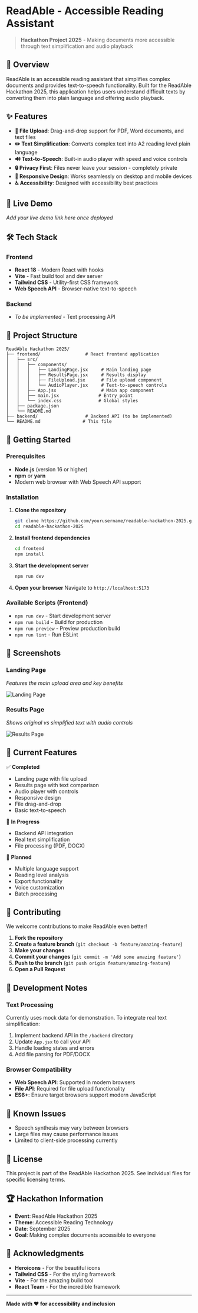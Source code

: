 # ReadAble - Accessible Reading Assistant

> **Hackathon Project 2025** - Making documents more accessible through text simplification and audio playback

## 🌟 Overview

ReadAble is an accessible reading assistant that simplifies complex documents and provides text-to-speech functionality. Built for the ReadAble Hackathon 2025, this application helps users understand difficult texts by converting them into plain language and offering audio playback.

## ✨ Features

- **📁 File Upload**: Drag-and-drop support for PDF, Word documents, and text files
- **✏️ Text Simplification**: Converts complex text into A2 reading level plain language
- **🔊 Text-to-Speech**: Built-in audio player with speed and voice controls
- **🔒 Privacy First**: Files never leave your session - completely private
- **📱 Responsive Design**: Works seamlessly on desktop and mobile devices
- **♿ Accessibility**: Designed with accessibility best practices

## 🚀 Live Demo

*Add your live demo link here once deployed*

## 🛠️ Tech Stack

### Frontend
- **React 18** - Modern React with hooks
- **Vite** - Fast build tool and dev server
- **Tailwind CSS** - Utility-first CSS framework
- **Web Speech API** - Browser-native text-to-speech

### Backend
- *To be implemented* - Text processing API

## 📁 Project Structure

```
ReadAble Hackathon 2025/
├── frontend/                 # React frontend application
│   ├── src/
│   │   ├── components/
│   │   │   ├── LandingPage.jsx     # Main landing page
│   │   │   ├── ResultsPage.jsx     # Results display
│   │   │   ├── FileUpload.jsx      # File upload component
│   │   │   └── AudioPlayer.jsx     # Text-to-speech controls
│   │   ├── App.jsx                 # Main app component
│   │   ├── main.jsx               # Entry point
│   │   └── index.css              # Global styles
│   ├── package.json
│   └── README.md
├── backend/                  # Backend API (to be implemented)
└── README.md                # This file
```

## 🚀 Getting Started

### Prerequisites

- **Node.js** (version 16 or higher)
- **npm** or **yarn**
- Modern web browser with Web Speech API support

### Installation

1. **Clone the repository**
   ```bash
   git clone https://github.com/yourusername/readable-hackathon-2025.git
   cd readable-hackathon-2025
   ```

2. **Install frontend dependencies**
   ```bash
   cd frontend
   npm install
   ```

3. **Start the development server**
   ```bash
   npm run dev
   ```

4. **Open your browser**
   Navigate to `http://localhost:5173`

### Available Scripts (Frontend)

- `npm run dev` - Start development server
- `npm run build` - Build for production
- `npm run preview` - Preview production build
- `npm run lint` - Run ESLint

## 📸 Screenshots

### Landing Page
*Features the main upload area and key benefits*

![Landing Page](Mockup%201%20-%20Landing%20page.png)

### Results Page
*Shows original vs simplified text with audio controls*

![Results Page](Mockup%202%20-%20Results.png)

## 🎯 Current Features

✅ **Completed**
- Landing page with file upload
- Results page with text comparison
- Audio player with controls
- Responsive design
- File drag-and-drop
- Basic text-to-speech

🚧 **In Progress**
- Backend API integration
- Real text simplification
- File processing (PDF, DOCX)

🔮 **Planned**
- Multiple language support
- Reading level analysis
- Export functionality
- Voice customization
- Batch processing

## 🤝 Contributing

We welcome contributions to make ReadAble even better!

1. **Fork the repository**
2. **Create a feature branch** (`git checkout -b feature/amazing-feature`)
3. **Make your changes**
4. **Commit your changes** (`git commit -m 'Add some amazing feature'`)
5. **Push to the branch** (`git push origin feature/amazing-feature`)
6. **Open a Pull Request**

## 📝 Development Notes

### Text Processing
Currently uses mock data for demonstration. To integrate real text simplification:

1. Implement backend API in the `/backend` directory
2. Update `App.jsx` to call your API
3. Handle loading states and errors
4. Add file parsing for PDF/DOCX

### Browser Compatibility
- **Web Speech API**: Supported in modern browsers
- **File API**: Required for file upload functionality
- **ES6+**: Ensure target browsers support modern JavaScript

## 🐛 Known Issues

- Speech synthesis may vary between browsers
- Large files may cause performance issues
- Limited to client-side processing currently

## 📄 License

This project is part of the ReadAble Hackathon 2025. See individual files for specific licensing terms.

## 🏆 Hackathon Information

- **Event**: ReadAble Hackathon 2025
- **Theme**: Accessible Reading Technology
- **Date**: September 2025
- **Goal**: Making complex documents accessible to everyone

## 🙏 Acknowledgments

- **Heroicons** - For the beautiful icons
- **Tailwind CSS** - For the styling framework
- **Vite** - For the amazing build tool
- **React Team** - For the incredible framework

---

**Made with ❤️ for accessibility and inclusion**
